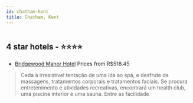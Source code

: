 ```yaml
---
id: chatham-kent
title: Chatham, Kent
---
```


<center><img src="https://i.travelapi.com/hotels/1000000/570000/565800/565719/d9847315_z.jpg" alt="" /></center>


##  4 star hotels - ⭐️⭐️⭐️⭐️

-    [Bridgewood Manor Hotel](https://www.hurb.com/br/aud/https://www.hurb.com/br/hotels/chathamidgewood-manor-hotel-HT-EFE6?cmp=18055) Prices from R$518.45
   > Ceda à irresistível tentação de uma ida ao spa, e desfrute de massagens, tratamentos corporais e tratamentos faciais. Se procura entretenimento e atividades recreativas, encontrará um health club, uma piscina interior e uma sauna. Entre as facilidade

